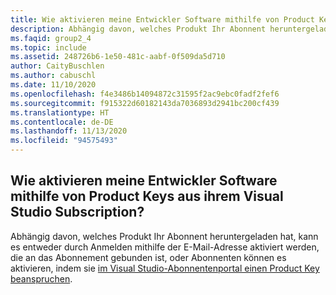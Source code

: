 ```yaml
---
title: Wie aktivieren meine Entwickler Software mithilfe von Product Keys aus ihrem Visual Studio Subscription?
description: Abhängig davon, welches Produkt Ihr Abonnent heruntergeladen hat, kann es entweder durch Anmelden mithilfe der E-Mail-Adresse aktiviert werden, die an das...
ms.faqid: group2_4
ms.topic: include
ms.assetid: 248726b6-1e50-481c-aabf-0f509da5d710
author: CaityBuschlen
ms.author: cabuschl
ms.date: 11/10/2020
ms.openlocfilehash: f4e3486b14094872c31595f2ac9ebc0fadf2fef6
ms.sourcegitcommit: f915322d60182143da7036893d2941bc200cf439
ms.translationtype: HT
ms.contentlocale: de-DE
ms.lasthandoff: 11/13/2020
ms.locfileid: "94575493"
---
```

## <a name="how-do-my-developers-activate-software-using-product-keys-from-their-visual-studio-subscription"></a>Wie aktivieren meine Entwickler Software mithilfe von Product Keys aus ihrem Visual Studio Subscription?

Abhängig davon, welches Produkt Ihr Abonnent heruntergeladen hat, kann es entweder durch Anmelden mithilfe der E-Mail-Adresse aktiviert werden, die an das Abonnement gebunden ist, oder Abonnenten können es aktivieren, indem sie [im Visual Studio-Abonnentenportal einen Product Key beanspruchen](https://docs.microsoft.com/visualstudio/subscriptions/product-keys).
